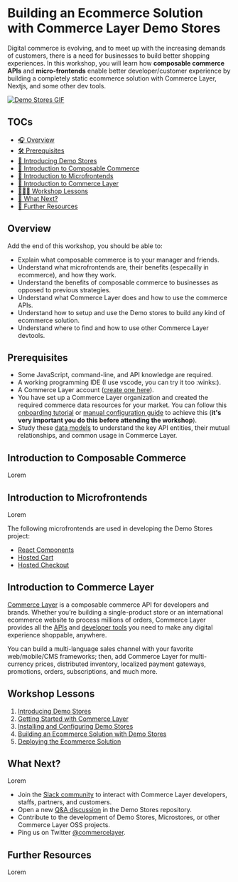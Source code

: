 # Building an Ecommerce Solution with Commerce Layer Demo Stores

Digital commerce is evolving, and to meet up with the increasing demands of customers, there is a need for businesses to build better shopping experiences. In this workshop, you will learn how **composable commerce APIs** and **micro-frontends** enable better developer/customer experience by building a completely static ecommerce solution with Commerce Layer, Nextjs, and some other dev tools.

[![Demo Stores GIF](./assets/demo-stores.gif)](https://commercelayer.github.io/demo-store-core)

## TOCs

- [🎧 Overview]()
- [🛠 Prerequisites]()
- [🛒 Introducing Demo Stores]()
- [🧱 Introduction to Composable Commerce]()
- [🥂 Introduction to Microfrontends]()
- [🧨 Introduction to Commerce Layer]()
- [👨🏾‍🏫 Workshop Lessons]()
- [🚀 What Next?]()
- [📑 Further Resources]()

## Overview

Add the end of this workshop, you should be able to:

- Explain what composable commerce is to your manager and friends.
- Understand what microfrontends are, their benefits (especailly in ecommerce), and how they work.
- Understand the benefits of composable commerce to businesses as opposed to previous strategies.
- Understand what Commerce Layer does and how to use the commerce APIs.
- Understand how to setup and use the Demo stores to build any kind of ecommerce solution.
- Understand where to find and how to use other Commerce Layer devtools.

## Prerequisites

- Some JavaScript, command-line, and API knowledge are required.
- A working programming IDE (I use vscode, you can try it too :winks:).
- A Commerce Layer account ([create one here](https://dashboard.commercelayer.io/sign_up)).
- You have set up a Commerce Layer organization and created the required commerce data resources for your market. You can follow this [onboarding tutorial](https://docs.commercelayer.io/developers/welcome/onboarding-tutorial) or [manual configuration guide](https://docs.commercelayer.io/developers/welcome/manual-configuration) to achieve this (**it's very important you do this before attending the workshop**).
- Study these [data models](https://commercelayer.io/docs/data-model) to understand the key API entities, their mutual relationships, and common usage in Commerce Layer.

## Introduction to Composable Commerce

Lorem

## Introduction to Microfrontends

Lorem

The following microfrontends are used in developing the Demo Stores project:

- [React Components](https://github.com/commercelayer/commercelayer-react-components)
- [Hosted Cart](https://github.com/commercelayer/commercelayer-cart)
- [Hosted Checkout](https://github.com/commercelayer/commercelayer-react-checkout)

## Introduction to Commerce Layer

[Commerce Layer](https://commercelayer.io) is a composable commerce API for developers and brands. Whether you’re building a single-product store or an international ecommerce website to process millions of orders, Commerce Layer provides all the [APIs](https://docs.commercelayer.io/core/v/api-reference) and [developer tools](https://commercelayer.io/developers) you need to make any digital experience shoppable, anywhere.

You can build a multi-language sales channel with your favorite web/mobile/CMS frameworks; then, add Commerce Layer for multi-currency prices, distributed inventory, localized payment gateways, promotions, orders, subscriptions, and much more.

## Workshop Lessons

1. [Introducing Demo Stores](./lessons/01.md)
2. [Getting Started with Commerce Layer](./lessons/02.md)
3. [Installing and Configuring Demo Stores](./lessons/03.md)
4. [Building an Ecommerce Solution with Demo Stores](./lessons/04.md)
5. [Deploying the Ecommerce Solution](./lessons/05.md)

## What Next?

Lorem

- Join the [Slack community](https://slack.commercelayer.app)  to interact with Commerce Layer developers, staffs, partners, and customers.
- Open a new [Q&A discussion](https://github.com/commercelayer/demo-store-core/discussions/categories/q-a) in the Demo Stores repository.
- Contribute to the development of Demo Stores, Microstores, or other Commerce Layer OSS projects.
- Ping us on Twitter [@commercelayer](https://twitter.com/commercelayer).

## Further Resources

Lorem
